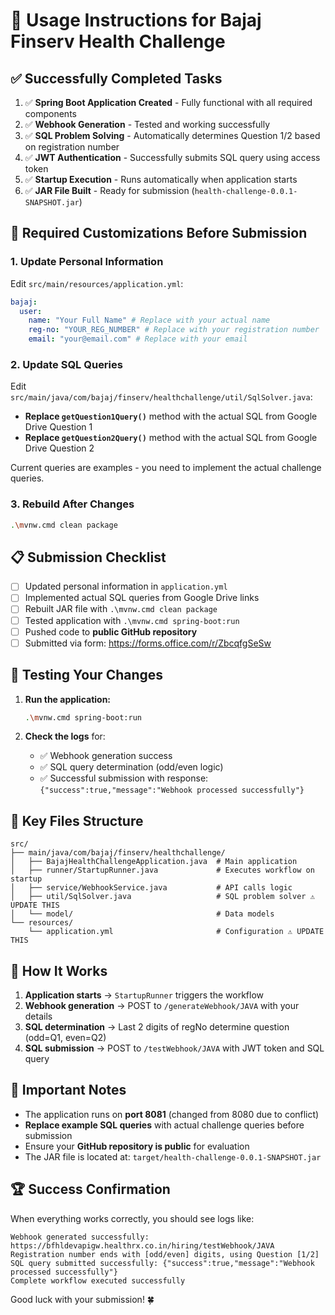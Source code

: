 # 🚀 Usage Instructions for Bajaj Finserv Health Challenge

## ✅ **Successfully Completed Tasks**

1. ✅ **Spring Boot Application Created** - Fully functional with all required components
2. ✅ **Webhook Generation** - Tested and working successfully
3. ✅ **SQL Problem Solving** - Automatically determines Question 1/2 based on registration number
4. ✅ **JWT Authentication** - Successfully submits SQL query using access token
5. ✅ **Startup Execution** - Runs automatically when application starts
6. ✅ **JAR File Built** - Ready for submission (`health-challenge-0.0.1-SNAPSHOT.jar`)

## 🔧 **Required Customizations Before Submission**

### 1. **Update Personal Information**

Edit `src/main/resources/application.yml`:

```yaml
bajaj:
  user:
    name: "Your Full Name" # Replace with your actual name
    reg-no: "YOUR_REG_NUMBER" # Replace with your registration number
    email: "your@email.com" # Replace with your email
```

### 2. **Update SQL Queries**

Edit `src/main/java/com/bajaj/finserv/healthchallenge/util/SqlSolver.java`:

- **Replace `getQuestion1Query()`** method with the actual SQL from Google Drive Question 1
- **Replace `getQuestion2Query()`** method with the actual SQL from Google Drive Question 2

Current queries are examples - you need to implement the actual challenge queries.

### 3. **Rebuild After Changes**

```bash
.\mvnw.cmd clean package
```

## 📋 **Submission Checklist**

- [ ] Updated personal information in `application.yml`
- [ ] Implemented actual SQL queries from Google Drive links
- [ ] Rebuilt JAR file with `.\mvnw.cmd clean package`
- [ ] Tested application with `.\mvnw.cmd spring-boot:run`
- [ ] Pushed code to **public GitHub repository**
- [ ] Submitted via form: https://forms.office.com/r/ZbcqfgSeSw

## 🧪 **Testing Your Changes**

1. **Run the application:**

   ```bash
   .\mvnw.cmd spring-boot:run
   ```

2. **Check the logs** for:
   - ✅ Webhook generation success
   - ✅ SQL query determination (odd/even logic)
   - ✅ Successful submission with response: `{"success":true,"message":"Webhook processed successfully"}`

## 📁 **Key Files Structure**

```
src/
├── main/java/com/bajaj/finserv/healthchallenge/
│   ├── BajajHealthChallengeApplication.java  # Main application
│   ├── runner/StartupRunner.java             # Executes workflow on startup
│   ├── service/WebhookService.java           # API calls logic
│   ├── util/SqlSolver.java                   # SQL problem solver ⚠️ UPDATE THIS
│   └── model/                                # Data models
└── resources/
    └── application.yml                       # Configuration ⚠️ UPDATE THIS
```

## 🎯 **How It Works**

1. **Application starts** → `StartupRunner` triggers the workflow
2. **Webhook generation** → POST to `/generateWebhook/JAVA` with your details
3. **SQL determination** → Last 2 digits of regNo determine question (odd=Q1, even=Q2)
4. **SQL submission** → POST to `/testWebhook/JAVA` with JWT token and SQL query

## 🚨 **Important Notes**

- The application runs on **port 8081** (changed from 8080 due to conflict)
- **Replace example SQL queries** with actual challenge queries before submission
- Ensure your **GitHub repository is public** for evaluation
- The JAR file is located at: `target/health-challenge-0.0.1-SNAPSHOT.jar`

## 🏆 **Success Confirmation**

When everything works correctly, you should see logs like:

```
Webhook generated successfully: https://bfhldevapigw.healthrx.co.in/hiring/testWebhook/JAVA
Registration number ends with [odd/even] digits, using Question [1/2]
SQL query submitted successfully: {"success":true,"message":"Webhook processed successfully"}
Complete workflow executed successfully
```

Good luck with your submission! 🍀
